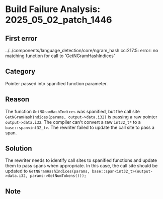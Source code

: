 # Build Failure Analysis: 2025_05_02_patch_1446

## First error

../../components/language_detection/core/ngram_hash.cc:217:5: error: no matching function for call to 'GetNGramHashIndices'

## Category
Pointer passed into spanified function parameter.

## Reason
The function `GetNGramHashIndices` was spanified, but the call site `GetNGramHashIndices(params, output->data.i32)` is passing a raw pointer `output->data.i32`. The compiler can't convert a raw `int32_t*` to a `base::span<int32_t>`. The rewriter failed to update the call site to pass a span.

## Solution
The rewriter needs to identify call sites to spanified functions and update them to pass spans when appropriate. In this case, the call site should be updated to `GetNGramHashIndices(params, base::span<int32_t>(output->data.i32, params->GetNumTokens()));`

## Note